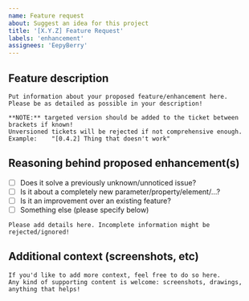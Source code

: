 ```yaml
---
name: Feature request
about: Suggest an idea for this project
title: '[X.Y.Z] Feature Request'
labels: 'enhancement'
assignees: 'EepyBerry'
---
```


## **Feature description**
```
Put information about your proposed feature/enhancement here.
Please be as detailed as possible in your description!

**NOTE:** targeted version should be added to the ticket between brackets if known!
Unversioned tickets will be rejected if not comprehensive enough.
Example:    "[0.4.2] Thing that doesn't work"
```


## **Reasoning behind proposed enhancement(s)**
- [ ] Does it solve a previously unknown/unnoticed issue?
- [ ] Is it about a completely new parameter/property/element/...?
- [ ] Is it an improvement over an existing feature?
- [ ] Something else (please specify below)
```
Please add details here. Incomplete information might be rejected/ignored!
```
## **Additional context (screenshots, etc)**
```
If you'd like to add more context, feel free to do so here.
Any kind of supporting content is welcome: screenshots, drawings, anything that helps!
```
